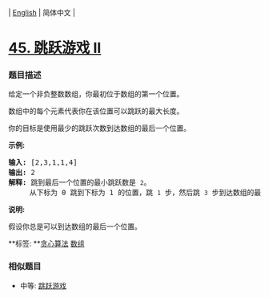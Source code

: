 | [English](README_EN.md) | 简体中文 |

# [45. 跳跃游戏 II](https://leetcode-cn.com/problems/jump-game-ii)
 ### 题目描述
<p>给定一个非负整数数组，你最初位于数组的第一个位置。</p>

<p>数组中的每个元素代表你在该位置可以跳跃的最大长度。</p>

<p>你的目标是使用最少的跳跃次数到达数组的最后一个位置。</p>

<p><strong>示例:</strong></p>

<pre><strong>输入:</strong> [2,3,1,1,4]
<strong>输出:</strong> 2
<strong>解释:</strong> 跳到最后一个位置的最小跳跃数是 <code>2</code>。
&nbsp;    从下标为 0 跳到下标为 1 的位置，跳&nbsp;<code>1</code>&nbsp;步，然后跳&nbsp;<code>3</code>&nbsp;步到达数组的最后一个位置。
</pre>

<p><strong>说明:</strong></p>

<p>假设你总是可以到达数组的最后一个位置。</p>

**标签:	**[贪心算法](https://leetcode-cn.com/tag/greedy) [数组](https://leetcode-cn.com/tag/array) 
 ### 相似题目
- 中等:	[跳跃游戏](https://leetcode-cn.com/problems/jump-game) 
